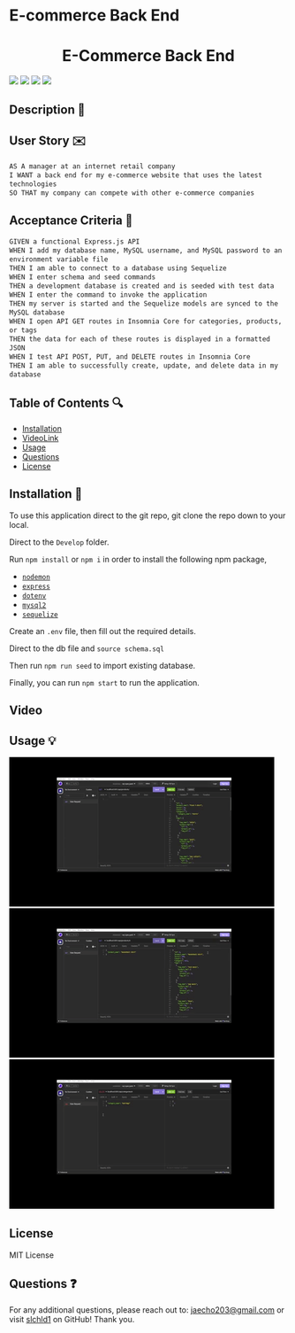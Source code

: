 # E-commerce Back End
<h1 align="center">E-Commerce Back End</h1>
<p>
    <img src="https://img.shields.io/github/repo-size/slchld1/e-commerce_backend_database" />
    <img src="https://img.shields.io/github/languages/top/slchld1/e-commerce_backend_database"  />
    <img src="https://img.shields.io/github/last-commit/slchld1/e-commerce_backend_database" />
    <img src="https://img.shields.io/badge/license-MIT-brightgreen"/>
</p>

## Description 💾


## User Story ✉️
~~~
AS A manager at an internet retail company
I WANT a back end for my e-commerce website that uses the latest technologies
SO THAT my company can compete with other e-commerce companies
~~~
## Acceptance Criteria 📩
~~~
GIVEN a functional Express.js API
WHEN I add my database name, MySQL username, and MySQL password to an environment variable file
THEN I am able to connect to a database using Sequelize
WHEN I enter schema and seed commands
THEN a development database is created and is seeded with test data
WHEN I enter the command to invoke the application
THEN my server is started and the Sequelize models are synced to the MySQL database
WHEN I open API GET routes in Insomnia Core for categories, products, or tags
THEN the data for each of these routes is displayed in a formatted JSON
WHEN I test API POST, PUT, and DELETE routes in Insomnia Core
THEN I am able to successfully create, update, and delete data in my database
~~~
## Table of Contents 🔍
* [Installation](#installation-)
* [VideoLink](#video-)
* [Usage](#usage-)
* [Questions](#questions-)
* [License](#license)

## Installation 🔨
To use this application direct to the git repo, git clone the repo down to your local.

Direct to the `Develop` folder. 

Run `npm install` or `npm i` in order to install the following npm package,

* [`nodemon`](https://www.npmjs.com/package/nodemon)
* [`express`](https://www.npmjs.com/package/express)
* [`dotenv`](https://www.npmjs.com/package/dotenv)
* [`mysql2`](https://www.npmjs.com/package/mysql2)
* [`sequelize`](https://www.npmjs.com/package/sequelize)

Create an `.env` file, then fill out the required details.

Direct to the db file and `source schema.sql`

Then run `npm run seed` to import existing database.

Finally, you can run `npm start` to run the application.

## Video


## Usage 💡
![demo_get](demo_get.gif)
![demo_post](demo_post.gif)
![demo_del](demo_del.gif)

## License
MIT License


## Questions ❓
For any additional questions, please reach out to: jaecho203@gmail.com or visit [slchld1](https://github.com/slchld1) on GitHub! Thank you.